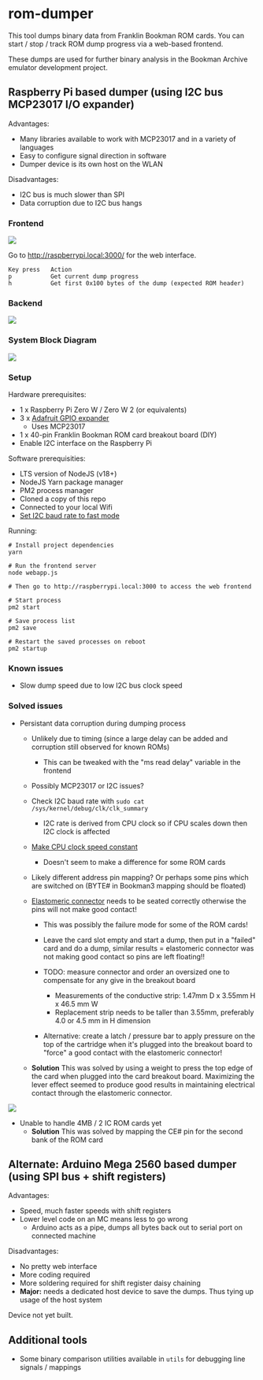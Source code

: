 # rom-dumper

This tool dumps binary data from Franklin Bookman ROM cards. You can start / stop / track ROM dump progress via a web-based frontend.

These dumps are used for further binary analysis in the Bookman Archive emulator development project.


## Raspberry Pi based dumper (using I2C bus MCP23017 I/O expander)

Advantages:
- Many libraries available to work with MCP23017 and in a variety of languages
- Easy to configure signal direction in software
- Dumper device is its own host on the WLAN

Disadvantages:
- I2C bus is much slower than SPI
- Data corruption due to I2C bus hangs

### Frontend

<img src="photos/Screen Shot 2021-09-26 at 9.12.14 PM.png">

Go to http://raspberrypi.local:3000/ for the web interface.

```
Key press   Action
p           Get current dump progress
h           Get first 0x100 bytes of the dump (expected ROM header)
```
### Backend

<img src="photos/DSC06466.JPG">


### System Block Diagram

<img src="photos/blockdiagram.png">

### Setup

Hardware prerequisites:
- 1 x Raspberry Pi Zero W / Zero W 2 (or equivalents)
- 3 x [Adafruit GPIO expander](https://www.adafruit.com/product/4132)
    - Uses MCP23017
- 1 x 40-pin Franklin Bookman ROM card breakout board (DIY)
- Enable I2C interface on the Raspberry Pi

Software prerequisities: 
- LTS version of NodeJS (v18+)
- NodeJS Yarn package manager
- PM2 process manager
- Cloned a copy of this repo
- Connected to your local Wifi
- [Set I2C baud rate to fast mode](https://raspberrypi.stackexchange.com/a/117910)

Running:

```
# Install project dependencies
yarn

# Run the frontend server
node webapp.js

# Then go to http://raspberrypi.local:3000 to access the web frontend
```

```
# Start process
pm2 start

# Save process list
pm2 save

# Restart the saved processes on reboot
pm2 startup
```
### Known issues
- Slow dump speed due to low I2C bus clock speed

### Solved issues
- Persistant data corruption during dumping process
    - Unlikely due to timing (since a large delay can be added and corruption still observed for known ROMs)
        - This can be tweaked with the "ms read delay" variable in the frontend
    - Possibly MCP23017 or I2C issues?
    - Check I2C baud rate with `sudo cat /sys/kernel/debug/clk/clk_summary`
        - I2C rate is derived from CPU clock so if CPU scales down then I2C clock is affected
    - [Make CPU clock speed constant](https://forums.raspberrypi.com/viewtopic.php?t=325091#p1946018)
        - Doesn't seem to make a difference for some ROM cards
    - Likely different address pin mapping? Or perhaps some pins which are switched on (BYTE# in Bookman3 mapping should be floated)
    
    - [Elastomeric connector](https://en.wikipedia.org/wiki/Elastomeric_connector) needs to be seated correctly otherwise the pins will not make good contact!
        - This was possibly the failure mode for some of the ROM cards!
        - Leave the card slot empty and start a dump, then put in a "failed" card and do a dump, similar results = elastomeric connector was not making good contact so pins are left floating!!
        - TODO: measure connector and order an oversized one to compensate for any give in the breakout board
            - Measurements of the conductive strip: 1.47mm D x 3.55mm H x 46.5 mm W
            - Replacement strip needs to be taller than 3.55mm, preferably 4.0 or 4.5 mm in H dimension
            
        - Alternative: create a latch / pressure bar to apply pressure on the top of the cartridge when it's plugged into the breakout board to "force" a good contact with the elastomeric connector!

    - **Solution** This was solved by using a weight to press the top edge of the card when plugged into the card breakout board. Maximizing the lever effect seemed to produce good results in maintaining electrical contact through the elastomeric connector.

<img src="photos/IMG_20221207_134711.jpg">


- Unable to handle 4MB / 2 IC ROM cards yet
    - **Solution** This was solved by mapping the CE# pin for the second bank of the ROM card

## Alternate: Arduino Mega 2560 based dumper (using SPI bus + shift registers)

Advantages:
- Speed, much faster speeds with shift registers
- Lower level code on an MC means less to go wrong
    - Arduino acts as a pipe, dumps all bytes back out to serial port on connected machine

Disadvantages:
- No pretty web interface
- More coding required
- More soldering required for shift register daisy chaining
- **Major:** needs a dedicated host device to save the dumps. Thus tying up usage of the host system

Device not yet built.


## Additional tools
- Some binary comparison utilities available in `utils` for debugging line signals / mappings

